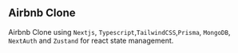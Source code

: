 ## Airbnb Clone
Airbnb Clone using `Nextjs`, `Typescript`,`TailwindCSS`,`Prisma`, `MongoDB`, `NextAuth` and `Zustand` for react state management.


